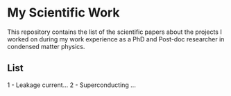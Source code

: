 # My Scientific Work

This repository contains the list of the scientific papers about the projects I worked on during my work experience as a PhD and Post-doc researcher in condensed matter physics.

## List
1 - Leakage current...
2 - Superconducting ...
